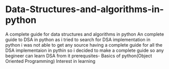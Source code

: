 # Data-Structures-and-algorithms-in-python
A complete guide for data structures and algorithms in python
An complete guide to DSA in python
as i tried to search for DSA implementation in python i was not able to get any source having a complete guide for all the DSA implementaion in pythin so 
i decided to make a complete guide so any begineer can learn DSA from it
prerequsites- 
Basics of python(Object Oriented Programming)
Interest in learning 


